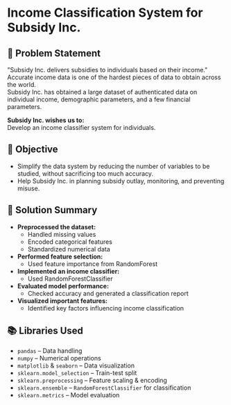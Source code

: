 <h1>Income Classification System for Subsidy Inc.</h1>

<h2>📌 Problem Statement</h2>
<p>
"Subsidy Inc. delivers subsidies to individuals based on their income." <br>
Accurate income data is one of the hardest pieces of data to obtain across the world. <br>
Subsidy Inc. has obtained a large dataset of authenticated data on individual income, demographic parameters, and a few financial parameters.
</p>
<p>
<b>Subsidy Inc. wishes us to:</b><br>
Develop an income classifier system for individuals.
</p>

<h2>🎯 Objective</h2>
<ul>
  <li>Simplify the data system by reducing the number of variables to be studied, without sacrificing too much accuracy.</li>
  <li>Help Subsidy Inc. in planning subsidy outlay, monitoring, and preventing misuse.</li>
</ul>

<h2>🧪 Solution Summary</h2>
<ul>
  <li><b>Preprocessed the dataset:</b>
    <ul>
      <li>Handled missing values</li>
      <li>Encoded categorical features</li>
      <li>Standardized numerical data</li>
    </ul>
  </li>
  <li><b>Performed feature selection:</b>
    <ul>
      <li>Used feature importance from RandomForest</li>
    </ul>
  </li>
  <li><b>Implemented an income classifier:</b>
    <ul>
      <li>Used RandomForestClassifier</li>
    </ul>
  </li>
  <li><b>Evaluated model performance:</b>
    <ul>
      <li>Checked accuracy and generated a classification report</li>
    </ul>
  </li>
  <li><b>Visualized important features:</b>
    <ul>
      <li>Identified key factors influencing income classification</li>
    </ul>
  </li>
</ul>

<h2>📚 Libraries Used</h2>
<ul>
  <li><code>pandas</code> – Data handling</li>
  <li><code>numpy</code> – Numerical operations</li>
  <li><code>matplotlib</code> & <code>seaborn</code> – Data visualization</li>
  <li><code>sklearn.model_selection</code> – Train-test split</li>
  <li><code>sklearn.preprocessing</code> – Feature scaling & encoding</li>
  <li><code>sklearn.ensemble</code> – <code>RandomForestClassifier</code> for classification</li>
  <li><code>sklearn.metrics</code> – Model evaluation</li>
</ul>
